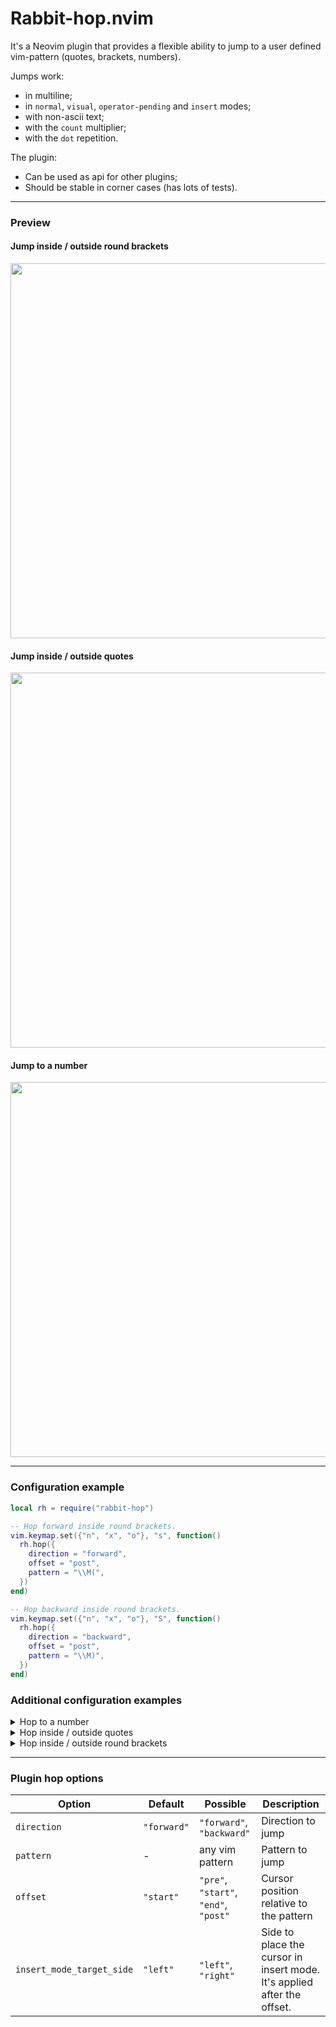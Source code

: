 # Rabbit-hop.nvim
It's a Neovim plugin that provides a flexible ability to jump to a user
defined vim-pattern (quotes, brackets, numbers).

Jumps work:

- in multiline;
- in `normal`, `visual`, `operator-pending` and `insert` modes;
- with non-ascii text;
- with the `count` multiplier;
- with the `dot` repetition.

The plugin:

- Can be used as api for other plugins;
- Should be stable in corner cases (has lots of tests).

<!-- panvimdoc-ignore-start -->

***

### Preview
#### Jump inside / outside round brackets
<img src="https://github.com/backdround/rabbit-hop.nvim/assets/17349169/bb300bcd-2b87-448c-bb13-483659f456af" width="600px" />

#### Jump inside / outside quotes
<img src="https://github.com/backdround/rabbit-hop.nvim/assets/17349169/d615afb0-810f-4327-9a07-fa14fdadd9c7" width="600px" />

#### Jump to a number
<img src="https://github.com/backdround/rabbit-hop.nvim/assets/17349169/60596f0c-c513-458c-80dc-734bf3d3f609" width="600px" />

***

<!-- panvimdoc-ignore-end -->

### Configuration example
```lua
local rh = require("rabbit-hop")

-- Hop forward inside round brackets.
vim.keymap.set({"n", "x", "o"}, "s", function()
  rh.hop({
    direction = "forward",
    offset = "post",
    pattern = "\\M(",
  })
end)

-- Hop backward inside round brackets.
vim.keymap.set({"n", "x", "o"}, "S", function()
  rh.hop({
    direction = "backward",
    offset = "post",
    pattern = "\\M)",
  })
end)
```

### Additional configuration examples
<details><summary>Hop to a number</summary>

```lua
-- Hop forward inside / outside round brackets.
vim.keymap.set({"n", "x", "o"}, "s", function()
  rh.hop({
    direction = "forward",
    offset = "start",
    pattern = "\\v\\d+",
  })
end)

-- Hop backward inside / outside round brackets.
vim.keymap.set({"n", "x", "o"}, "S", function()
  rh.hop({
    direction = "backward",
    offset = "start",
    pattern = "\\v\\d+",
  })
end)
```

</details>

<details><summary>Hop inside / outside quotes</summary>

```lua
-- Jump forward past quotes.
vim.keymap.set({"n", "x", "o"}, "s", function()
  rh.hop({
    direction = "forward",
    offset = "post",
    pattern = "\\v[\"'`]",
  })
end)

-- Jump backward past quotes.
vim.keymap.set({"n", "x", "o"}, "S", function()
  rh.hop({
    direction = "backward",
    offset = "post",
    pattern = "\\v[\"'`]",
  })
end)
```

</details>

<details><summary>Hop inside / outside round brackets</summary>

```lua
-- Hop forward inside / outside round brackets.
vim.keymap.set({"n", "x", "o"}, "s", function()
  rh.hop({
    direction = "forward",
    offset = "post",
    pattern = "\\v[()]",
    -- If you don't want to jump past ) which is the last character on the line,
    -- then use this pattern: "\\v((|\\)$@!)"
  })
end)

-- Hop backward inside / outside round brackets.
vim.keymap.set({"n", "x", "o"}, "S", function()
  rh.hop({
    direction = "backward",
    offset = "post",
    pattern = "\\v[()]",
  })
end)
```

</details>

<!-- panvimdoc-ignore-start -->

***

<!-- panvimdoc-ignore-end -->
### Plugin hop options

| Option | Default | Possible | Description |
| --- | --- | --- | --- |
| `direction` | `"forward"` | `"forward"`, `"backward"` | Direction to jump |
| `pattern` | - | any vim pattern | Pattern to jump |
| `offset` | `"start"` | `"pre"`, `"start"`, `"end"`, `"post"` | Cursor position relative to the pattern |
| `insert_mode_target_side` | `"left"` | `"left"`, `"right"` | Side to place the cursor in insert mode. It's applied after the offset.
